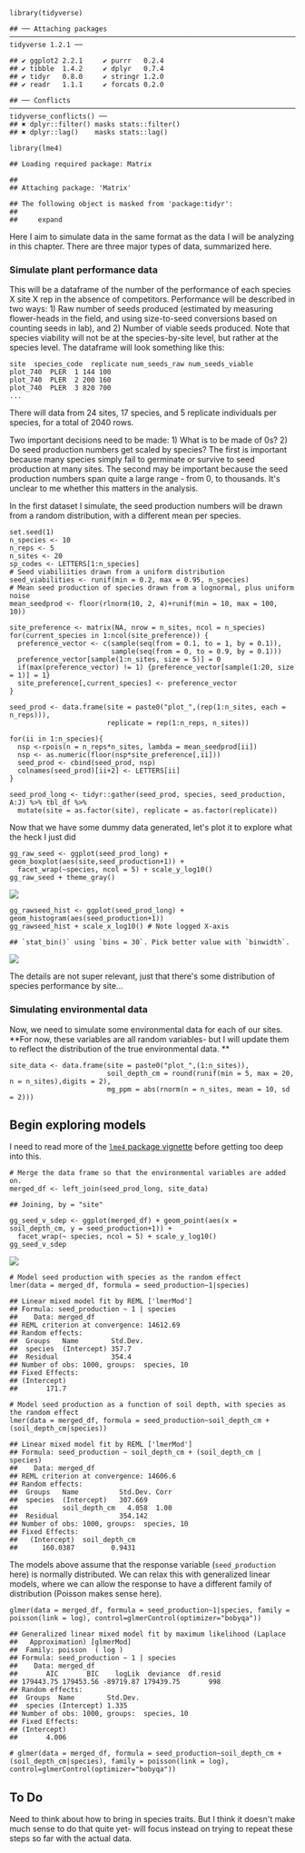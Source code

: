     library(tidyverse)

    ## ── Attaching packages ────────────────────────────────────────────────────────────────────────────────────────────────────────────────────────────────────────────────────────── tidyverse 1.2.1 ──

    ## ✔ ggplot2 2.2.1     ✔ purrr   0.2.4
    ## ✔ tibble  1.4.2     ✔ dplyr   0.7.4
    ## ✔ tidyr   0.8.0     ✔ stringr 1.2.0
    ## ✔ readr   1.1.1     ✔ forcats 0.2.0

    ## ── Conflicts ───────────────────────────────────────────────────────────────────────────────────────────────────────────────────────────────────────────────────────────── tidyverse_conflicts() ──
    ## ✖ dplyr::filter() masks stats::filter()
    ## ✖ dplyr::lag()    masks stats::lag()

    library(lme4)

    ## Loading required package: Matrix

    ## 
    ## Attaching package: 'Matrix'

    ## The following object is masked from 'package:tidyr':
    ## 
    ##     expand

Here I aim to simulate data in the same format as the data I will be
analyzing in this chapter. There are three major types of data,
summarized here.

### Simulate plant performance data

This will be a dataframe of the number of the performance of each
species X site X rep in the absence of competitors. Performance will be
described in two ways: 1) Raw number of seeds produced (estimated by
measuring flower-heads in the field, and using size-to-seed conversions
based on counting seeds in lab), and 2) Number of viable seeds produced.
Note that species viability will not be at the species-by-site level,
but rather at the species level. The dataframe will look something like
this:

    site  species_code  replicate num_seeds_raw num_seeds_viable
    plot_740  PLER  1 144 100
    plot_740  PLER  2 200 160
    plot_740  PLER  3 820 700
    ...

There will data from 24 sites, 17 species, and 5 replicate individuals
per species, for a total of 2040 rows.

Two important decisions need to be made: 1) What is to be made of 0s? 2)
Do seed production numbers get scaled by species? The first is important
because many species simply fail to germinate or survive to seed
production at many sites. The second may be important because the seed
production numbers span quite a large range - from 0, to thousands. It's
unclear to me whether this matters in the analysis.

In the first dataset I simulate, the seed production numbers will be
drawn from a random distribution, with a different mean per species.

    set.seed(1)
    n_species <- 10
    n_reps <- 5
    n_sites <- 20
    sp_codes <- LETTERS[1:n_species]
    # Seed viabiliities drawn from a uniform distribution
    seed_viabilities <- runif(min = 0.2, max = 0.95, n_species)
    # Mean seed production of species drawn from a lognormal, plus uniform noise
    mean_seedprod <- floor(rlnorm(10, 2, 4)+runif(min = 10, max = 100, 10))

    site_preference <- matrix(NA, nrow = n_sites, ncol = n_species)
    for(current_species in 1:ncol(site_preference)) {
      preference_vector <- c(sample(seq(from = 0.1, to = 1, by = 0.1)),
                             sample(seq(from = 0, to = 0.9, by = 0.1)))
      preference_vector[sample(1:n_sites, size = 5)] = 0
      if(max(preference_vector) != 1) {preference_vector[sample(1:20, size = 1)] = 1}
      site_preference[,current_species] <- preference_vector
    }

    seed_prod <- data.frame(site = paste0("plot_",(rep(1:n_sites, each = n_reps))),
                            replicate = rep(1:n_reps, n_sites))

    for(ii in 1:n_species){
      nsp <-rpois(n = n_reps*n_sites, lambda = mean_seedprod[ii])
      nsp <- as.numeric(floor(nsp*site_preference[,ii]))
      seed_prod <- cbind(seed_prod, nsp)
      colnames(seed_prod)[ii+2] <- LETTERS[ii]
    }

    seed_prod_long <- tidyr::gather(seed_prod, species, seed_production, A:J) %>% tbl_df %>% 
      mutate(site = as.factor(site), replicate = as.factor(replicate))

Now that we have some dummy data generated, let's plot it to explore
what the heck I just did

    gg_raw_seed <- ggplot(seed_prod_long) + geom_boxplot(aes(site,seed_production+1)) + 
      facet_wrap(~species, ncol = 5) + scale_y_log10()
    gg_raw_seed + theme_gray()

![](dummy-dataset-analysis_files/figure-markdown_strict/plot-exploratory-data-1.png)

    gg_rawseed_hist <- ggplot(seed_prod_long) + geom_histogram(aes(seed_production+1))
    gg_rawseed_hist + scale_x_log10() # Note logged X-axis

    ## `stat_bin()` using `bins = 30`. Pick better value with `binwidth`.

![](dummy-dataset-analysis_files/figure-markdown_strict/plot-exploratory-data-2.png)

The details are not super relevant, just that there's some distribution
of species performance by site...

### Simulating environmental data

Now, we need to simulate some environmental data for each of our sites.
**For now, these variables are all random variables- but I will update
them to reflect the distribution of the true environmental data. **

    site_data <- data.frame(site = paste0("plot_",(1:n_sites)),
                            soil_depth_cm = round(runif(min = 5, max = 20, n = n_sites),digits = 2),
                            mg_ppm = abs(rnorm(n = n_sites, mean = 10, sd = 2)))

Begin exploring models
----------------------

I need to read more of the [`lme4` package
vignette](https://cran.r-project.org/web/packages/lme4/vignettes/lmer.pdf)
before getting too deep into this.

    # Merge the data frame so that the environmental variables are added on.
    merged_df <- left_join(seed_prod_long, site_data)

    ## Joining, by = "site"

    gg_seed_v_sdep <- ggplot(merged_df) + geom_point(aes(x = soil_depth_cm, y = seed_production+1)) + 
      facet_wrap(~ species, ncol = 5) + scale_y_log10()
    gg_seed_v_sdep

![](dummy-dataset-analysis_files/figure-markdown_strict/explore-lms-1.png)

    # Model seed production with species as the random effect
    lmer(data = merged_df, formula = seed_production~1|species)

    ## Linear mixed model fit by REML ['lmerMod']
    ## Formula: seed_production ~ 1 | species
    ##    Data: merged_df
    ## REML criterion at convergence: 14612.69
    ## Random effects:
    ##  Groups   Name        Std.Dev.
    ##  species  (Intercept) 357.7   
    ##  Residual             354.4   
    ## Number of obs: 1000, groups:  species, 10
    ## Fixed Effects:
    ## (Intercept)  
    ##       171.7

    # Model seed production as a function of soil depth, with species as the random effect
    lmer(data = merged_df, formula = seed_production~soil_depth_cm + (soil_depth_cm|species))

    ## Linear mixed model fit by REML ['lmerMod']
    ## Formula: seed_production ~ soil_depth_cm + (soil_depth_cm | species)
    ##    Data: merged_df
    ## REML criterion at convergence: 14606.6
    ## Random effects:
    ##  Groups   Name          Std.Dev. Corr
    ##  species  (Intercept)   307.669      
    ##           soil_depth_cm   4.058  1.00
    ##  Residual               354.142      
    ## Number of obs: 1000, groups:  species, 10
    ## Fixed Effects:
    ##   (Intercept)  soil_depth_cm  
    ##      160.0387         0.9431

The models above assume that the response variable (`seed_production`
here) is normally distributed. We can relax this with generalized linear
models, where we can allow the response to have a different family of
distribution (Poisson makes sense here).

    glmer(data = merged_df, formula = seed_production~1|species, family = poisson(link = log), control=glmerControl(optimizer="bobyqa"))

    ## Generalized linear mixed model fit by maximum likelihood (Laplace
    ##   Approximation) [glmerMod]
    ##  Family: poisson  ( log )
    ## Formula: seed_production ~ 1 | species
    ##    Data: merged_df
    ##       AIC       BIC    logLik  deviance  df.resid 
    ## 179443.75 179453.56 -89719.87 179439.75       998 
    ## Random effects:
    ##  Groups  Name        Std.Dev.
    ##  species (Intercept) 1.335   
    ## Number of obs: 1000, groups:  species, 10
    ## Fixed Effects:
    ## (Intercept)  
    ##       4.006

    # glmer(data = merged_df, formula = seed_production~soil_depth_cm + (soil_depth_cm|species), family = poisson(link = log), control=glmerControl(optimizer="bobyqa"))

To Do
-----

Need to think about how to bring in species traits. But I think it
doesn't make much sense to do that quite yet- will focus instead on
trying to repeat these steps so far with the actual data.
